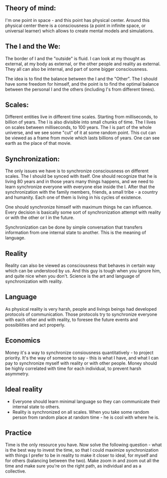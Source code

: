 ## Theory of mind:

I'm one point in space - and this point has physical center. Around this physical center there is a consciousness (a point in infinite space, or universal learner) which allows to create mental models and simulations. 

## The I and the We: 

The border of I and the "outside" is fluid. I can look at my thought as external, at my body as external, or the other people and reality as external. They all can also be internal, and part of some bigger consciousness. 

The idea is to find the balance between the I and the "Other". The I should have some freedom for himself, and the point is to find the optimal balance between the personal I and the others (including I's from different times). 

## Scales:

Different entities live in different time scales. Starting from milliseconds, to billion of years. 
The I is also divisible into small chunks of time. The I lives on scales between milliseconds, to 100 years. The I is part of the whole universe, and we see some "cut" of it at some random point. This cut can be viewed as a frame from movie which lasts billions of years. One can see earth as the place of that movie. 

## Synchronization:

The only issues we have is to synchronize consciousness on different scales. The I should be synced with itself. One should recognize that he is living 80 years and in those years many things happens, and we need to learn synchronize everyone with everyone else inside the I. After that the synchronization with the family members, friends, a small tribe - a country and humanity. Each one of them is living in his cycles of existence. 

One should synchronize himself with maximum things he can influence. Every decision is basically some sort of synchronization attempt with reality or with the other or I in the future.

Synchronization can be done by simple conversation that transfers information from one internal state to another. This is the meaning of language. 

## Reality

Reality can also be viewed as consciousness that behaves in certain way which can be understood by us. And this guy is tough when you ignore him, and quite nice when you don't. Science is the art and language of synchronization with reality. 

## Language 

As physical reality is very harsh, people and livings beings had developed protocols of communication. Those protocols try to synchronize everyone with each other and with reality, to foresee the future events and possibilities and act properly. 

## Economics 

Money it's a way to synchronize consiousness quantitatively - to project priority. It's the way of someone to say - this is what I have, and what I can pay to synchronize myself with reality or with other people. Money should be highly correlated with time for each individual, to prevent harsh asymmetry. 

## Ideal reality 

- Everyone should learn minimal language so they can communicate their internal state to others. 
- Reality is synchronized on all scales. When you take some random person from random place at random time - he is cool with where he is. 

## Practice

Time is the only resource you have. Now solve the following question - what is the best way to invest the time, so that I could maximize synchronization with things I prefer to be in reality to make it closer to ideal, for myself and for others (balancing between the two). Make zoom in and zoom out all the time and make sure you're on the right path, as individual and as a collective. 
